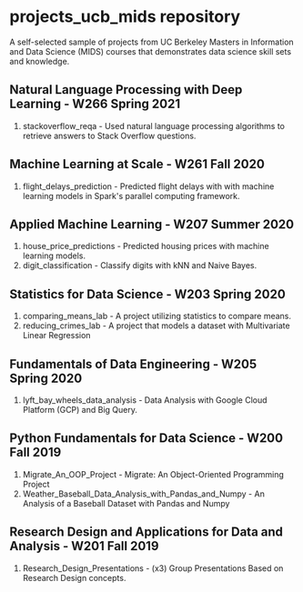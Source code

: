 # projects_ucb_mids repository
A self-selected sample of projects from UC Berkeley Masters in Information and Data Science (MIDS) courses that demonstrates data science skill sets and knowledge.

## Natural Language Processing with Deep Learning - W266 Spring 2021
1. stackoverflow_reqa - Used natural language processing algorithms to retrieve answers to Stack Overflow questions.

## Machine Learning at Scale - W261 Fall 2020
1. flight_delays_prediction - Predicted flight delays with with machine learning models in Spark's parallel computing framework.  

## Applied Machine Learning - W207 Summer 2020
1. house_price_predictions - Predicted housing prices with machine learning models.
2. digit_classification - Classify digits with kNN and Naive Bayes.

## Statistics for Data Science - W203 Spring 2020
1. comparing_means_lab - A project utilizing statistics to compare means.
2. reducing_crimes_lab - A project that models a dataset with Multivariate Linear Regression

## Fundamentals of Data Engineering - W205 Spring 2020  
1. lyft_bay_wheels_data_analysis - Data Analysis with Google Cloud Platform (GCP) and Big Query.

## Python Fundamentals for Data Science - W200 Fall 2019
1. Migrate_An_OOP_Project - Migrate: An Object-Oriented Programming Project
2. Weather_Baseball_Data_Analysis_with_Pandas_and_Numpy - An Analysis of a Baseball Dataset with Pandas and Numpy

## Research Design and Applications for Data and Analysis - W201 Fall 2019  
1. Research_Design_Presentations - (x3) Group Presentations Based on Research Design concepts.


